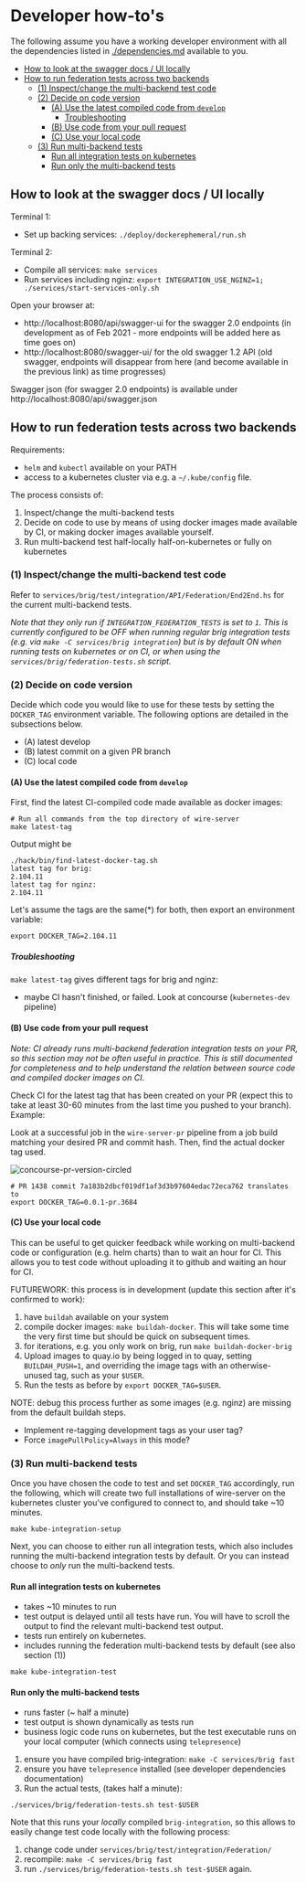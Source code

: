 # Developer how-to's

The following assume you have a working developer environment with all the dependencies listed in [./dependencies.md](./dependencies.md) available to you.

<!-- vim-markdown-toc GFM -->

* [How to look at the swagger docs / UI locally](#how-to-look-at-the-swagger-docs--ui-locally)
* [How to run federation tests across two backends](#how-to-run-federation-tests-across-two-backends)
    * [(1) Inspect/change the multi-backend test code](#1-inspectchange-the-multi-backend-test-code)
    * [(2) Decide on code version](#2-decide-on-code-version)
        * [(A) Use the latest compiled code from `develop`](#a-use-the-latest-compiled-code-from-develop)
            * [Troubleshooting](#troubleshooting)
        * [(B) Use code from your pull request](#b-use-code-from-your-pull-request)
        * [(C) Use your local code](#c-use-your-local-code)
    * [(3) Run multi-backend tests](#3-run-multi-backend-tests)
        * [Run all integration tests on kubernetes](#run-all-integration-tests-on-kubernetes)
        * [Run only the multi-backend tests](#run-only-the-multi-backend-tests)

<!-- vim-markdown-toc -->

## How to look at the swagger docs / UI locally

Terminal 1:
* Set up backing services: `./deploy/dockerephemeral/run.sh`

Terminal 2:
* Compile all services: `make services`
* Run services including nginz: `export INTEGRATION_USE_NGINZ=1; ./services/start-services-only.sh`

Open your browser at:

- http://localhost:8080/api/swagger-ui for the swagger 2.0 endpoints (in development as of Feb 2021 - more endpoints will be added here as time goes on)
- http://localhost:8080/swagger-ui/ for the old swagger 1.2 API (old swagger, endpoints will disappear from here (and become available in the previous link) as time progresses)

Swagger json (for swagger 2.0 endpoints) is available under http://localhost:8080/api/swagger.json

## How to run federation tests across two backends

Requirements:

* `helm` and `kubectl` available on your PATH
* access to a kubernetes cluster via e.g. a `~/.kube/config` file.

The process consists of:

1. Inspect/change the multi-backend tests
2. Decide on code to use by means of using docker images made available by CI, or making docker images available yourself.
3. Run multi-backend test half-locally half-on-kubernetes or fully on kubernetes

### (1) Inspect/change the multi-backend test code

Refer to `services/brig/test/integration/API/Federation/End2End.hs` for the current multi-backend tests.

*Note that they only run if `INTEGRATION_FEDERATION_TESTS` is set to `1`. This is currently configured to be OFF when running regular brig integration tests (e.g. via `make -C services/brig integration`) but is by default ON when running tests on kubernetes or on CI, or when using the `services/brig/federation-tests.sh` script.*

### (2) Decide on code version

Decide which code you would like to use for these tests by setting the `DOCKER_TAG` environment variable. The following options are detailed in the subsections below.

* (A) latest develop
* (B) latest commit on a given PR branch
* (C) local code

#### (A) Use the latest compiled code from `develop`

First, find the latest CI-compiled code made available as docker images:

```
# Run all commands from the top directory of wire-server
make latest-tag
```

Output might be

```
./hack/bin/find-latest-docker-tag.sh
latest tag for brig:
2.104.11
latest tag for nginz:
2.104.11
```

Let's assume the tags are the same(*) for both, then export an environment variable:

```
export DOCKER_TAG=2.104.11
```

##### Troubleshooting

`make latest-tag` gives different tags for brig and nginz:

* maybe CI hasn't finished, or failed. Look at concourse (`kubernetes-dev` pipeline)

#### (B) Use code from your pull request

*Note: CI already runs multi-backend federation integration tests on your PR, so this section may not be often useful in practice. This is still documented for completeness and to help understand the relation between source code and compiled docker images on CI.*

Check CI for the latest tag that has been created on your PR (expect this to take at least 30-60 minutes from the last time you pushed to your branch). Example:

Look at a successful job in the `wire-server-pr` pipeline from a job build matching your desired PR and commit hash. Then, find the actual docker tag used.

![concourse-pr-version-circled](https://user-images.githubusercontent.com/2112744/114410146-69b34000-9bab-11eb-863c-106fb661ca82.png)

```
# PR 1438 commit 7a183b2dbcf019df1af3d3b97604edac72eca762 translates to
export DOCKER_TAG=0.0.1-pr.3684
```

#### (C) Use your local code

This can be useful to get quicker feedback while working on multi-backend code or configuration (e.g. helm charts) than to wait an hour for CI. This allows you to test code without uploading it to github and waiting an hour for CI.

FUTUREWORK: this process is in development (update this section after it's confirmed to work):

1. have `buildah` available on your system
2. compile docker images: `make buildah-docker`. This will take some time the very first time but should be quick on subsequent times.
3. for iterations, e.g. you only work on brig, run `make buildah-docker-brig`
4. Upload images to quay.io by being logged in to quay, setting `BUILDAH_PUSH=1`, and overriding the image tags with an otherwise-unused tag, such as your `$USER`.
5. Run the tests as before by `export DOCKER_TAG=$USER`.

NOTE: debug this process further as some images (e.g. nginz) are missing from the default buildah steps.
* Implement re-tagging development tags as your user tag?
* Force `imagePullPolicy=Always` in this mode?

### (3) Run multi-backend tests

Once you have chosen the code to test and set `DOCKER_TAG` accordingly, run the following, which will create two full installations of wire-server on the kubernetes cluster you've configured to connect to, and should take ~10 minutes.

```
make kube-integration-setup
```

Next, you can choose to either run all integration tests, which also includes running the multi-backend integration tests by default. Or you can instead choose to *only* run the multi-backend tests.

#### Run all integration tests on kubernetes

* takes ~10 minutes to run
* test output is delayed until all tests have run. You will have to scroll the output to find the relevant multi-backend test output.
* tests run entirely on kubernetes.
* includes running the federation multi-backend tests by default (see also section (1))

```
make kube-integration-test
```

#### Run only the multi-backend tests

* runs faster (~ half a minute)
* test output is shown dynamically as tests run
* business logic code runs on kubernetes, but the test executable runs on your local computer (which connects using `telepresence`)

1. ensure you have compiled brig-integration: `make -C services/brig fast`
2. ensure you have `telepresence` installed (see developer dependencies documentation)
3. Run the actual tests, (takes half a minute):

```
./services/brig/federation-tests.sh test-$USER
```

Note that this runs your *locally* compiled `brig-integration`, so this allows to easily change test code locally with the following process:

1. change code under `services/brig/test/integration/Federation/`
2. recompile: `make -C services/brig fast`
3. run `./services/brig/federation-tests.sh test-$USER` again.
